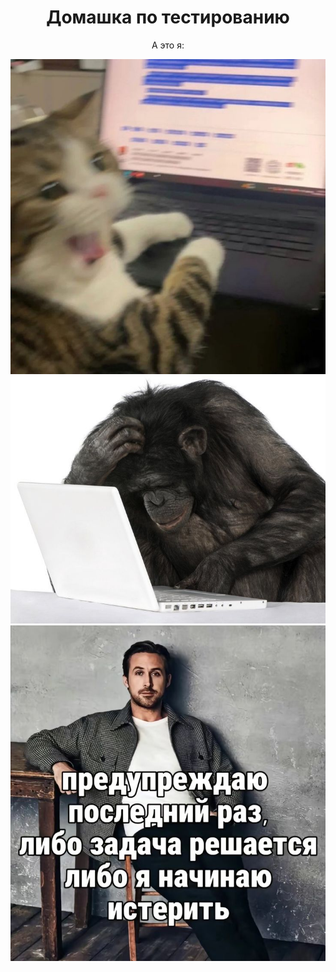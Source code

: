 <div align="center">
  <h1>Домашка по тестированию</h1> 
  <p>А это я:</p>
  <img src="/img/3.jpg" width="600"/>
  <img src="/img/2.jpg" width="600"/>
  <img src="/img/я.jpg" width="600"/>
</div>
